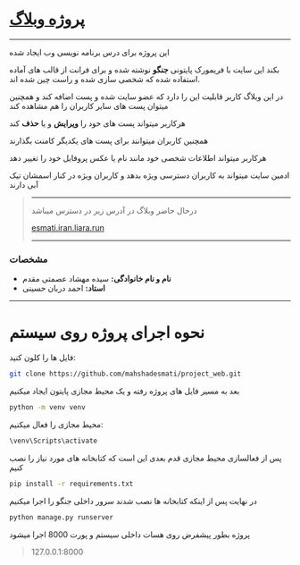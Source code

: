 # [پروژه وبلاگ](https://esmati.iran.liara.run/) 

---

این پروژه برای درس برنامه نویسی وب ایجاد شده

بکند این سایت با فریمورک پایتونی **جنگو** نوشته شده و برای فرانت از قالب های آماده استفاده شده که شخصی سازی شده و راست چین شده اند.

در این وبلاگ کاربر قابلیت این را دارد که عضو سایت شده و پست اضافه کند و همچنین میتوان پست های سایر کاربران را هم مشاهده کند

هرکاربر میتواند پست های خود را **ویرایش** و یا **حذف** کند 

همچنین کاربران میتوانند برای پست های یکدیگر کامنت بگذارند

هرکاربر میتواند اطلاعات شخصی خود مانند نام یا عکس پروفایل خود را تغییر دهد

ادمین سایت میتواند به کاربران دسترسی ویژه بدهد و کاربران ویژه در کنار اسمشان تیک آبی دارند



> ---
> درحال حاضر وبلاگ در آدرس زیر در دسترس میباشد
> 
> [esmati.iran.liara.run](https://esmati.iran.liara.run/)
> 
> ---

### مشخصات 

* **نام و نام خانوادگی:** سیده مهشاد عصمتی مقدم
* **استاد:** احمد دربان حسینی

***

نحوه اجرای پروژه روی سیستم
===

فایل ها را کلون کنید:

```bash
git clone https://github.com/mahshadesmati/project_web.git
```

بعد به مسیر فایل های پروژه رفته و یک محیط مجازی پایتون ایجاد میکنیم

```bash 
python -m venv venv
```

محیط مجازی را فعال میکنیم:

```bash
\venv\Scripts\activate
```

پس از فعالسازی محیط مجازی قدم بعدی این است که کتابخانه های مورد نیاز را نصب کنیم

```bash
pip install -r requirements.txt
```

در نهایت پس از اینکه کتابخانه ها نصب شدند سرور داخلی جنگو را اجرا میکنیم

```bash
python manage.py runserver
```

پروژه بطور پیشفرض روی هسات داخلی سیستم و پورت 8000 اجرا میشود

> 127.0.0.1:8000

